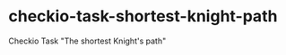 checkio-task-shortest-knight-path
=================================

Checkio Task "The shortest Knight's path"

